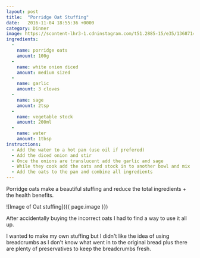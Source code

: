 ```yaml
---
layout: post
title:  "Porridge Oat Stuffing"
date:   2016-11-04 18:55:36 +0000
category: Dinner
image: https://scontent-lhr3-1.cdninstagram.com/t51.2885-15/e35/13687144_1259426290748196_532363803_n.jpg?ig_cache_key=MTMzMzUxOTE3ODE3MDMwNTEwMQ%3D%3D.2
ingredients:
  -
    name: porridge oats
    amount: 100g
  -
    name: white onion diced
    amount: medium sized
  -
    name: garlic
    amount: 3 cloves
  -
    name: sage
    amount: 2tsp
  -
    name: vegetable stock
    amount: 200ml
  -
    name: water
    amount: 1tbsp
instructions:
  - Add the water to a hot pan (use oil if prefered)
  - Add the diced onion and stir
  - Once the onions are translucent add the garlic and sage
  - While they cook add the oats and stock in to another bowl and mix
  - Add the oats to the pan and combine all ingredients
---
```

Porridge oats make a beautiful stuffing and reduce the total ingredients + the health benefits.

![Image of Oat stuffing]({{ page.image }})

After accidentally buying the incorrect oats I had to find a way to use it all up.

I wanted to make my own stuffing but I didn't like the idea of using breadcrumbs as I don't know what went in to the original bread plus there are plenty of preservatives to keep the breadcrumbs fresh.
